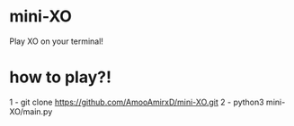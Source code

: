 # mini-XO
Play XO on your terminal!
# how to play?!
1 - git clone https://github.com/AmooAmirxD/mini-XO.git
2 - python3 mini-XO/main.py
